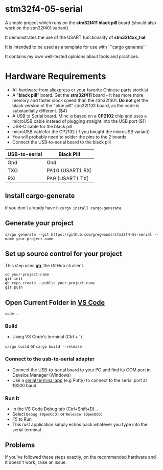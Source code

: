 # stm32f4-05-serial

A simple project which runs on the **stm32f411 black pill** board (should also work on the stm32f401 variant)

It demonstrates the use of the USART functionality of **stm32f4xx_hal**

It is intended to be used as a template for use with ```cargo generate``

It contains my own well-tested opinions about tools and practices. 

# Hardware Requirements

* All hardware from aliexpress or your favorite Chinese parts stockist
* A "**black pill**" board. Get the **stm32f411** board - It has more more memory and faster clock speed than the stm32f401. **Do not** get the black version of the "blue pill" stm32f103 board, as the code is substantially different. ($4)
* A USB to Serial board. Mine is based on a **CP2102** chip and uses a microUSB cable instead of plugging straight into the USB port ($1)
* USB-C cable for the black pill
* microUSB cablefor the CP2102 (if you bought the microUSB variant)
* You will probably need to solder the pins to the 2 boards
* Connect the USB-to-serial board to the black pill

| USB-to-serial | Black Pill |
| --- | --- |
| Gnd | Gnd |
| TXO | PA10 (USART1 RX) |
| RXI | PA9 (USART1 TX) |

## Install cargo-generate

if you don't already have it
```cargo install cargo-generate```

## Generate your project
```
cargo generate --git https://github.com/gregwoods/stm32f4-05-serial --name your-project-name
```

## Set up source control for your project

This step uses **[gh](https://github.com/cli/cli)**, the GitHub cli client.
```
cd your-project-name
git init
gh repo create --public your-project-name
git push
```

## Open Current Folder in [VS Code](https://code.visualstudio.com/)

```code .```

### Build

* Using VS Code's terminal (Ctrl + ')

```cargo build```
or
```cargo build --release```

### Connect to the usb-to-serial adapter

* Connect the USB-to-serial board to your PC and find its COM port in Deveice Manager (Windows)
* Use a [serial terminal app](https://learn.adafruit.com/windows-tools-for-the-electrical-engineer/serial-terminal) (e.g Putty) to connect to the serial port at 19200 baud

### Run it

* In the VS Code Debug tab (Ctrl+Shift+D)...
* Select ```Debug (OpenOCD)``` or ```Release (OpenOCD)```
* F5 to Run
* This rust application simply echos back whatever you type into the serial terminal

## Problems

If you've followed these steps exactly, on the recommended hardware and it doesn't work, raise an issue.


